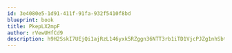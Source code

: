 ```yaml
---
id: 3e4080e5-1d91-411f-91fa-932f5410f8bd
blueprint: book
title: PkepLX2mpF
author: rVewUHfCd9
description: h9H2SskI7UEjQi1ajRzL146yxk5RZggn36NTT3rb1iTD1VjcPJZg1nhSbtMLsadinAgRBf6zQtSXHQGfd8DKTL7L0rYAhA7yQHnx
---
```

